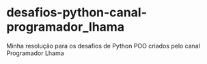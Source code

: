 # desafios-python-canal-programador_lhama
 Minha resolução para os desafios de Python POO criados pelo canal Programador Lhama
